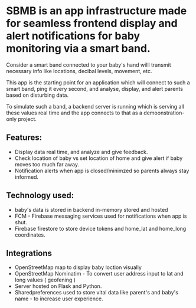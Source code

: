 # SBMB is an app infrastructure made for seamless frontend display and alert notifications for baby monitoring via a smart band.

Consider a smart band connected to your baby's hand willl transmit necessary info like locations, decibal levels, movement, etc.

This app is the starting point for an application which will connect to such a smart band, ping it every second, and analyse, display, and alert parents based on disturbing data.

To simulate such a band, a backend server is running which is serving all these values real time and the app connects to that as a demoonstration-only project.

## Features:

- Display data real time, and analyze and give feedback.
- Check location of baby vs set location of home and give alert if baby moves too much far away.
- Notification alerts when app is closed/minimzed so parents always stay informed.

## Technology used:

- baby's data is stored in backend in-memory stored and hosted
- FCM - Firebase messaging services used for notifications when app is shut.
- Firebase firestore to store device tokens and home_lat and home_long coordinates.

## Integrations

- OpenStreetMap map to display baby loction visually
- OpenStreetMap Nominatim - To convert user address input to lat and long values ( geofening )
- Server hosted on Flask and Python.
- Sharedpreferences used to store vital data like parent's and baby's name - to increase user experience.
